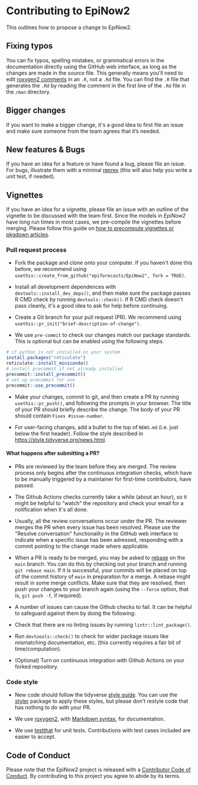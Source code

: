 # Contributing to EpiNow2

This outlines how to propose a change to EpiNow2. 

## Fixing typos

You can fix typos, spelling mistakes, or grammatical errors in the documentation directly using the GitHub web interface, as long as the changes are made in the _source_ file. 
This generally means you'll need to edit [roxygen2 comments](https://roxygen2.r-lib.org/articles/roxygen2.html) in an `.R`, not a `.Rd` file. 
You can find the `.R` file that generates the `.Rd` by reading the comment in the first line of the `.Rd` file in the `/man` directory.

## Bigger changes

If you want to make a bigger change, it's a good idea to first file an issue and make sure 
someone from the team agrees that it’s needed. 

## New features & Bugs

If you have an idea for a feature or have found a bug, please file an issue.
For bugs, illustrate them with a minimal [reprex](https://www.tidyverse.org/help/#reprex)
(this will also help you write a unit test, if needed). 

## Vignettes

If you have an idea for a vignette, please file an issue with an outline of the vignette 
to be discussed with the team first. Since the models in _EpiNow2_ have long run times 
in most cases, we pre-compile the vignettes before merging. Please follow this guide 
on [how to precompute vignettes or pkgdown articles](https://ropensci.org/blog/2019/12/08/precompute-vignettes/).

### Pull request process

*   Fork the package and clone onto your computer. If you haven't done this before, we recommend using `usethis::create_from_github("epiforecasts/EpiNow2", fork = TRUE)`.

*   Install all development dependences with `devtools::install_dev_deps()`, and then make sure the package passes R CMD check by running `devtools::check()`. 
    If R CMD check doesn't pass cleanly, it's a good idea to ask for help before continuing. 
*   Create a Git branch for your pull request (PR). We recommend using `usethis::pr_init("brief-description-of-change")`.

* We use `pre-commit` to check our changes match our package standards. This is optional but can be enabled using the following steps.

```r
# if python is not installed on your system
install.packages("reticulate")
reticulate::install_miniconda()
# install precommit if not already installed
precommit::install_precommit()
# set up precommit for use
precommit::use_precommit()
```

*   Make your changes, commit to git, and then create a PR by running `usethis::pr_push()`, and following the prompts in your browser.
    The title of your PR should briefly describe the change.
    The body of your PR should contain `Fixes #issue-number`.

*  For user-facing changes, add a bullet to the top of `NEWS.md` (i.e. just below the first header). Follow the style described in <https://style.tidyverse.org/news.html>.

#### What happens after submitting a PR?

*   PRs are reviewed by the team before they are merged. The review process only begins after the continuous integration checks, which have to be manually triggered by a maintainer for first-time contributors, have passed.
*   The Github Actions checks currently take a while (about an hour), so it might be helpful to "watch" the repository and check your email for a notification when it's all done.

*   Usually, all the review conversations occur under the PR. The reviewer merges the PR when every issue has been resolved. Please use the "Resolve conversation" functionality in the GitHub web interface to indicate when a specific issue has been adressed, responding with a commit pointing to the change made where applicable.

*   When a PR is ready to be merged, you may be asked to [rebase](https://www.atlassian.com/git/tutorials/merging-vs-rebasing) on the `main` branch. You can do this by checking out your branch and running `git rebase main`. If it is successful, your commits will be placed on top of the commit history of `main` in preparation for a merge. A rebase might result in some merge conflicts. Make sure that they are resolved, then push your changes to your branch again (using the `--force` option, that is, `git push -f`, if required).

*   A number of issues can cause the Github checks to fail. It can be helpful to safeguard against them by doing the following:
  *   Check that there are no linting issues by running `lintr::lint_package()`.
  *   Run `devtoools::check()` to check for wider package issues like mismatching documentation, etc. (this currently requires a fair bit of time/computation).
  *   (Optional) Turn on continuous integration with Github Actions on your forked repository.
  
### Code style

*   New code should follow the tidyverse [style guide](https://style.tidyverse.org). 
    You can use the [styler](https://CRAN.R-project.org/package=styler) package to apply these styles, but please don't restyle code that has nothing to do with your PR.  

*  We use [roxygen2](https://cran.r-project.org/package=roxygen2), with [Markdown syntax](https://cran.r-project.org/web/packages/roxygen2/vignettes/rd-formatting.html), for documentation.  

*  We use [testthat](https://cran.r-project.org/package=testthat) for unit tests. 
   Contributions with test cases included are easier to accept.  

## Code of Conduct

Please note that the EpiNow2 project is released with a
[Contributor Code of Conduct](CODE_OF_CONDUCT.md). By contributing to this
project you agree to abide by its terms.
